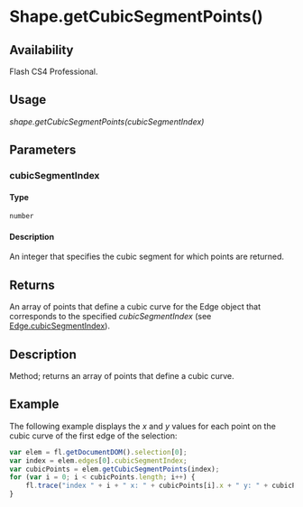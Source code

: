 # Shape.getCubicSegmentPoints()

## Availability

Flash CS4 Professional.

## Usage

*shape.getCubicSegmentPoints(cubicSegmentIndex)*

## Parameters

### **cubicSegmentIndex**

#### Type

```typescript
number
```

#### Description

An integer that specifies the cubic segment for which points are returned.

## Returns

An array of points that define a cubic curve for the Edge object that corresponds to the specified *cubicSegmentIndex*
(see [Edge.cubicSegmentIndex](../Edge_object/Edge.md)).

## Description

Method; returns an array of points that define a cubic curve.

## Example

The following example displays the *x* and *y* values for each point on the cubic curve of the first edge of the selection:

```javascript
var elem = fl.getDocumentDOM().selection[0];
var index = elem.edges[0].cubicSegmentIndex;
var cubicPoints = elem.getCubicSegmentPoints(index);
for (var i = 0; i < cubicPoints.length; i++) {
    fl.trace("index " + i + " x: " + cubicPoints[i].x + " y: " + cubicPoints[i].y);
}
```
